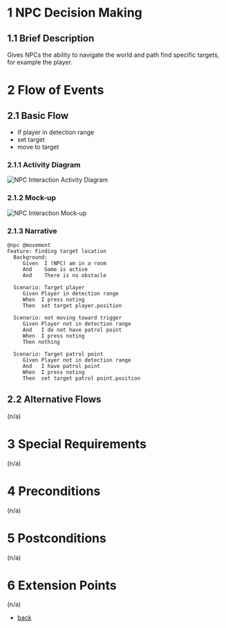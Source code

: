 # 1 NPC Decision Making

## 1.1 Brief Description
Gives NPCs the ability to navigate the world and path find specific targets, for example the player.

# 2 Flow of Events
## 2.1 Basic Flow
- If player in detection range
- set target
- move to target

### 2.1.1 Activity Diagram
![NPC Interaction Activity Diagram](https://albgei.github.io/gamedevs/UCs/UC5%20Activity%20Diagram.png)

### 2.1.2 Mock-up
![NPC Interaction Mock-up](https://albgei.github.io/gamedevs/UCs/UC5%20Mark-up.jpg)

### 2.1.3 Narrative
```gherkin
@npc @movement
Feature: Finding target location
  Background:
     Given  I (NPC) am in a room
     And    Game is active
     And    There is no obstacle

  Scenario: Target player
     Given Player in detection range
     When  I press noting
     Then  set target player.position

  Scenario: not moving toward trigger
     Given Player not in detection range
     And   I do not have patrol point
     When  I press noting
     Then nothing

  Scenario: Target patrol point
     Given Player not in detection range
     And   I have patrol point
     When  I press noting
     Then  set target patrol point.position
```

## 2.2 Alternative Flows
(n/a)

# 3 Special Requirements
(n/a)

# 4 Preconditions
(n/a)

# 5 Postconditions
(n/a)
 
# 6 Extension Points
(n/a)

- [back](https://albgei.github.io/gamedevs/blog-2021-10-28)




<script src="https://utteranc.es/client.js"
        repo="albgei/gamedevs"
        issue-term="pathname"
        label="commentary_"
        theme="github-dark"
        crossorigin="anonymous"
        async>
